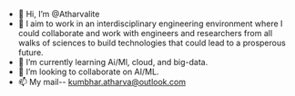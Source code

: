 - 👋 Hi, I’m @Atharvalite
- 👀 I aim to work in an interdisciplinary engineering environment where I could collaborate and work with engineers and researchers from all walks of sciences to build technologies that could lead to a prosperous future.
- 🌱 I’m currently learning Ai/Ml, cloud, and big-data.
- 💞️ I’m looking to collaborate on AI/ML. 
- 📫 My mail-- kumbhar.atharva@outlook.com

<!---
Atharvalite/Atharvalite is a ✨ special ✨ repository because its `README.md` (this file) appears on your GitHub profile.
You can click the Preview link to take a look at your changes.
--->
